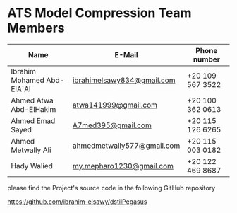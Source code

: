 # ATS Model Compression Team Members

| Name                       | E-Mail                     | Phone number     |
| -------------------------- | -------------------------- | ---------------- |
| Ibrahim Mohamed Abd-ElA`Al | ibrahimelsawy834@gmail.com | +20 109 567 3522 |
| Ahmed Atwa Abd-ElHakim     | atwa141999@gmail.com       | +20 100 362 0613 |
| Ahmed Emad Sayed           | A7med395@gmail.com         | +20 115 126 6265 |
| Ahmed Metwally Ali         | ahmedmetwally577@gmail.com | +20 115 003 0182 |
| Hady Walied                | my.mepharo1230@gmail.com   | +20 122 469 8687 |

please find the Project's source code in the following GitHub repository 


https://github.com/ibrahim-elsawy/dstilPegasus